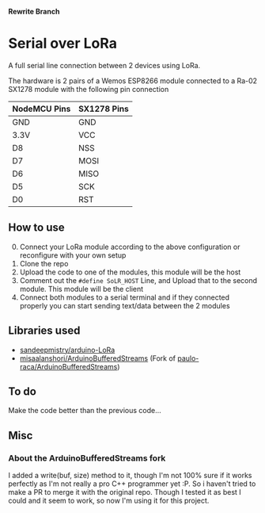 **Rewrite Branch**
# Serial over LoRa
A full serial line connection between 2 devices using LoRa.

The hardware is 2 pairs of a Wemos ESP8266 module connected to a Ra-02 SX1278 module with the following pin connection

|NodeMCU Pins|SX1278 Pins|
|---|---|
|GND|GND|
|3.3V|VCC|
|D8|NSS|
|D7|MOSI|
|D6|MISO|
|D5|SCK|
|D0|RST|

## How to use
0. Connect your LoRa module according to the above configuration or reconfigure with your own setup
1. Clone the repo
2. Upload the code to one of the modules, this module will be the host
3. Comment out the `#define SoLR_HOST` Line, and Upload that to the second module. This module will be the client
4. Connect both modules to a serial terminal and if they connected properly you can start sending text/data between the 2 modules

## Libraries used
- [sandeepmistry/arduino-LoRa](https://github.com/sandeepmistry/arduino-LoRa)
- [misaalanshori/ArduinoBufferedStreams](https://github.com/misaalanshori/ArduinoBufferedStreams) (Fork of [paulo-raca/ArduinoBufferedStreams](https://github.com/paulo-raca/ArduinoBufferedStreams))

## To do
Make the code better than the previous code...

## Misc
### About the ArduinoBufferedStreams fork
I added a write(buf, size) method to it, though I'm not 100% sure if it works perfectly as I'm not really a pro C++ programmer yet :P. So i haven't tried to make a PR to merge it with the original repo. Though I tested it as best I could and it seem to work, so now I'm using it for this project.